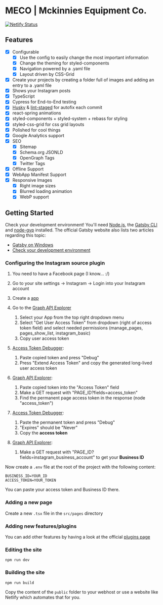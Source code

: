 # MECO | Mckinnies Equipment Co.

[![Netlify Status](https://api.netlify.com/api/v1/badges/bec7efc9-669c-4961-90c2-94a45908a4b3/deploy-status)](https://app.netlify.com/sites/elegant-mcclintock-fd6f1e/deploys)

## Features

- [x] Configurable
  - [x] Use the config to easily change the most important information
  - [x] Change the theming for styled-components
  - [x] Navigation powered by a .yaml file
  - [x] Layout driven by CSS-Grid
- [x] Create your projects by creating a folder full of images and adding an entry to a .yaml file
- [x] Shows your Instagram posts
- [x] TypeScript
- [x] Cypress for End-to-End testing
- [x] [Husky](https://github.com/typicode/husky) & [lint-staged](https://github.com/okonet/lint-staged) for autofix each commit
- [x] react-spring animations
- [x] styled-components + styled-system + rebass for styling
- [x] styled-css-grid for css grid layouts
- [x] Polished for cool things
- [x] Google Analytics support
- [x] SEO
  - [x] Sitemap
  - [x] Schema.org JSONLD
  - [x] OpenGraph Tags
  - [x] Twitter Tags
- [x] Offline Support
- [x] WebApp Manifest Support
- [x] Responsive Images
  - [x] Right image sizes
  - [x] Blurred loading animation
  - [x] WebP support

## Getting Started

Check your development environment! You'll need [Node.js](https://nodejs.org/en/), the [Gatsby CLI](https://www.gatsbyjs.org/docs/) and [node-gyp](https://github.com/nodejs/node-gyp#installation) installed. The official Gatsby website also lists two articles regarding this topic:

- [Gatsby on Windows](https://www.gatsbyjs.org/docs/gatsby-on-windows/)
- [Check your development environment](https://www.gatsbyjs.org/tutorial/part-zero/)

### Configuring the Instagram source plugin

1. You need to have a Facebook page (I know... :/)
1. Go to your site settings -> Instagram -> Login into your Instagram account
1. Create a [app](https://developers.facebook.com/apps/)
1. Go to the [Graph API Explorer][gae]
   1. Select your App from the top right dropdown menu
   1. Select "Get User Access Token" from dropdown (right of access token field) and select needed permissions (manage_pages, pages_show_list, instagram_basic)
   1. Copy user access token
1. [Access Token Debugger][atd]:
   1. Paste copied token and press "Debug"
   1. Press "Extend Access Token" and copy the generated long-lived user access token
1. [Graph API Explorer][gae]:
   1. Paste copied token into the "Access Token" field
   1. Make a GET request with "PAGE_ID?fields=access_token"
   1. Find the permanent page access token in the response (node "access_token")
1. [Access Token Debugger][atd]:
   1. Paste the permanent token and press "Debug"
   1. "Expires" should be "Never"
   1. Copy the **access token**
1. [Graph API Explorer][gae]:

   1. Make a GET request with "PAGE_ID?fields=instagram_business_account" to get your **Business ID**

Now create a `.env` file at the root of the project with the following content:

```
BUSINESS_ID=YOUR_ID
ACCESS_TOKEN=YOUR_TOKEN
```

You can paste your access token and Business ID there.

### Adding a new page

Create a new `.tsx` file in the `src/pages` directory

### Adding new features/plugins

You can add other features by having a look at the official [plugins page](https://www.gatsbyjs.org/docs/plugins/)

### Editing the site

```
npm run dev
```

### Building the site

```
npm run build
```

Copy the content of the `public` folder to your webhost or use a website like Netlify which automates that for you.

[gae]: https://developers.facebook.com/tools/explorer/
[atd]: https://developers.facebook.com/tools/debug/accesstoken/
